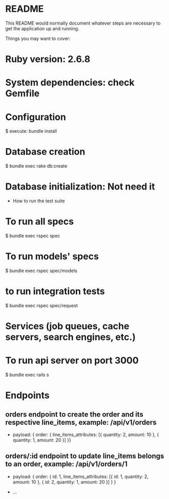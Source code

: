 # README

This README would normally document whatever steps are necessary to get the
application up and running.

Things you may want to cover:

# Ruby version: 2.6.8

# System dependencies: check Gemfile

# Configuration
$ execute: bundle install

# Database creation
$ bundle exec rake db:create

# Database initialization: Not need it

* How to run the test suite
# To run all specs
$ bundle exec rspec spec
# To run models' specs
$ bundle exec rspec spec/models
# to run integration tests
$ bundle exec rspec spec/request

# Services (job queues, cache servers, search engines, etc.)
# To run api server on port 3000
$ bundle exec rails s
# Endpoints 
## orders endpoint to create the order and its respective line_items, example: /api/v1/orders
* payload: { order: { line_items_attributes: [{ quantity: 2, amount: 10 }, { quantity: 1, amount: 20 }] }}
## orders/:id endpoint to update line_items belongs to an order, example: /api/v1/orders/1
* payload: { order: { id: 1,  line_items_attributes: [{ id: 1, quantity: 2, amount: 10 }, { id: 2, quantity: 1, amount: 20 }] } }

* ...
